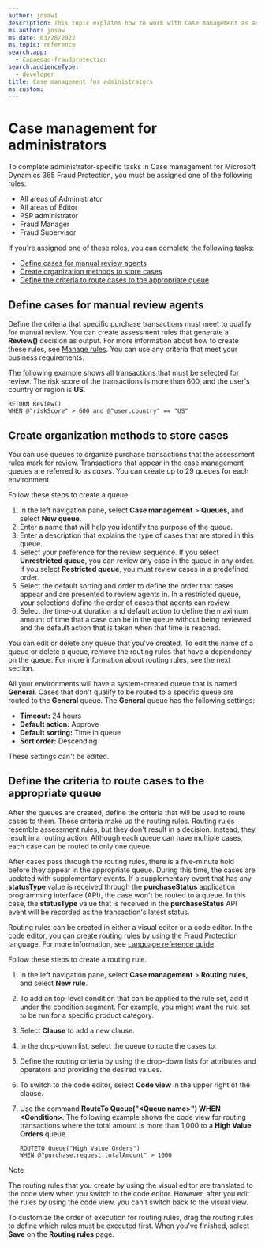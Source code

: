 ```yaml
---
author: josaw1
description: This topic explains how to work with Case management as an administrator.
ms.author: josaw
ms.date: 03/28/2022
ms.topic: reference
search.app: 
  - Capaedac-fraudprotection
search.audienceType:
  - developer
title: Case management for administrators
ms.custom:
---
```


# Case management for administrators

To complete administrator-specific tasks in Case management for Microsoft Dynamics 365 Fraud Protection, you must be assigned one of the following roles:

- All areas of Administrator
- All areas of Editor
- PSP administrator
- Fraud Manager
- Fraud Supervisor

If you're assigned one of these roles, you can complete the following tasks:

- [Define cases for manual review agents](#review)
- [Create organization methods to store cases](#store)
- [Define the criteria to route cases to the appropriate queue](#route)

## <a name="review"></a>Define cases for manual review agents

Define the criteria that specific purchase transactions must meet to qualify for manual review. You can create assessment rules that generate a **Review()** decision as output. For more information about how to create these rules, see [Manage rules](rules.md). You can use any criteria that meet your business requirements.

The following example shows all transactions that must be selected for review. The risk score of the transactions is more than 600, and the user's country or region is **US**.

```
RETURN Review()
WHEN @"riskScore" > 600 and @"user.country" == "US"
```

## <a name="store"></a>Create organization methods to store cases

You can use queues to organize purchase transactions that the assessment rules mark for review. Transactions that appear in the case management queues are referred to as *cases*. You can create up to 29 queues for each environment.

Follow these steps to create a queue.

1. In the left navigation pane, select **Case management** \> **Queues**, and select **New queue**.
2. Enter a name that will help you identify the purpose of the queue.
3. Enter a description that explains the type of cases that are stored in this queue.
4. Select your preference for the review sequence. If you select **Unrestricted queue**, you can review any case in the queue in any order. If you select **Restricted queue**, you must review cases in a predefined order.
5. Select the default sorting and order to define the order that cases appear and are presented to review agents in. In a restricted queue, your selections define the order of cases that agents can review.
6. Select the time-out duration and default action to define the maximum amount of time that a case can be in the queue without being reviewed and the default action that is taken when that time is reached.

You can edit or delete any queue that you've created. To edit the name of a queue or delete a queue, remove the routing rules that have a dependency on the queue. For more information about routing rules, see the next section.

All your environments will have a system-created queue that is named **General**. Cases that don't qualify to be routed to a specific queue are routed to the **General** queue. The **General** queue has the following settings:

- **Timeout:** 24 hours 
- **Default action:** Approve
- **Default sorting:** Time in queue
- **Sort order:** Descending 

These settings can't be edited.

## <a name="route"></a>Define the criteria to route cases to the appropriate queue

After the queues are created, define the criteria that will be used to route cases to them. These criteria make up the routing rules. Routing rules resemble assessment rules, but they don't result in a decision. Instead, they result in a routing action. Although each queue can have multiple cases, each case can be routed to only one queue.

After cases pass through the routing rules, there is a five-minute hold before they appear in the appropriate queue. During this time, the cases are updated with supplementary events. If a supplementary event that has any **statusType** value is received through the **purchaseStatus** application programming interface (API), the case won't be routed to a queue. In this case, the **statusType** value that is received in the **purchaseStatus** API event will be recorded as the transaction's latest status.

Routing rules can be created in either a visual editor or a code editor. In the code editor, you can create routing rules by using the Fraud Protection language. For more information, see [Language reference guide](fpl-lang-ref.md).

Follow these steps to create a routing rule.

1. In the left navigation pane, select **Case management** \> **Routing rules**, and select **New rule**.
2. To add an top-level condition that can be applied to the rule set, add it under the condition segment. For example, you might want the rule set to be run for a specific product category.
3. Select **Clause** to add a new clause.
5. In the drop-down list, select the queue to route the cases to.
6. Define the routing criteria by using the drop-down lists for attributes and operators and providing the desired values.
7. To switch to the code editor, select **Code view** in the upper right of the clause.
8. Use the command **RouteTo Queue("\<Queue name\>") WHEN \<Condition\>**. The following example shows the code view for routing transactions where the total amount is more than 1,000 to a **High Value Orders** queue.

    ```
    ROUTETO Queue("High Value Orders")
    WHEN @"purchase.request.totalAmount" > 1000 
    ```

> [!NOTE]
> The routing rules that you create by using the visual editor are translated to the code view when you switch to the code editor. However, after you edit the rules by using the code view, you can't switch back to the visual view.

To customize the order of execution for routing rules, drag the routing rules to define which rules must be executed first. When you've finished, select **Save** on the **Routing rules** page.

